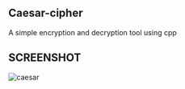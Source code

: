 ## Caesar-cipher
A simple encryption and decryption tool using cpp<br>
## SCREENSHOT
![caesar](https://github.com/user-attachments/assets/b1f05ce2-7ea0-45c7-b047-56da08a0b75b)
